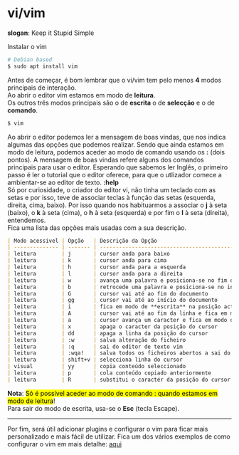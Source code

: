 # vi/vim

<b>slogan</b>: Keep it Stupid Simple

Instalar o vim

```sh
# Debian based
$ sudo apt install vim
```

Antes de começar, é bom lembrar que o vi/vim tem pelo menos <b>4</b> modos principais de interação.<br>
Ao abrir o editor vim estamos em modo de <b>leitura</b>.<br>
Os outros três modos principais são o de <b>escrita</b> o de <b>selecção</b> e o de <b>comando</b>.<br>

```sh
$ vim
```

Ao abrir o editor podemos ler a mensagem de boas vindas, que nos indica algumas das opções que podemos realizar.
Sendo que ainda estamos em modo de leitura, podemos aceder ao modo de comando usando os <b>:</b> (dois pontos).
A mensagem de boas vindas refere alguns dos comandos principais para usar o editor.
Esperando que sabemos ler Inglês, o primeiro passo é ler o tutorial que o editor oferece, para que o utlizador
comece a ambientar-se ao editor de texto. <b>:help</b><br>
Só por curiosidade, o criador do editor vi, não tinha um teclado com as setas e por isso, teve de associar teclas à
função das setas (esquerda, direita, cima, baixo). Por isso quando nos habituarmos a associar o <b>j</b> à seta (baixo),
o <b>k</b> à seta (cima), o <b>h</b> à seta (esquerda) e por fim o <b>l</b> à seta (direita), entendemos.
<br>Fica uma lista das opções mais usadas com a sua descrição.

```markdown
| Modo acessivel | Opção   | Descrição da Opção                                           |
| -------------- | ------- | ------------------------------------------------------------ |
| leitura        | j       | cursor anda para baixo                                       |
| leitura        | k       | cursor anda para cima                                        |
| leitura        | h       | cursor anda para a esquerda                                  |
| leitura        | l       | cursor anda para a direita                                   |
| leitura        | w       | avança uma palavra e posiciona-se no fim da mesma            |
| leitura        | b       | retrocede uma palavra e posiciona-se no início da mesma      |
| leitura        | G       | cursor vai até ao fim do documento                           |
| leitura        | gg      | cursor vai até ao início do documento                        |
| leitura        | i       | fica em modo de **escrita** na posição actual do cursor      |
| leitura        | A       | cursor vai até ao fim da linha e fica em modo de **escrita** |
| leitura        | a       | cursor avança um caracter e fica em modo de **escrita**      |
| leitura        | x       | apaga o caracter da posição do cursor                        |
| leitura        | dd      | apaga a linha da posição do cursor                           |
| leitura        | :w      | salva alteração do ficheiro                                  |
| leitura        | :q      | sai do editor de texto vim                                   |
| leitura        | :wqa!   | salva todos os ficheiros abertos a sai do editor             |
| leitura        | shift+v | selecciona linha do cursor                                   |
| visual         | yy      | copia conteúdo seleccionado                                  |
| leitura        | p       | cola conteúdo copiado anteriormente                          |
| leitura        | R       | substitui o caractér da posição do cursor                    |
```

<b>Nota</b>: <mark>Só é possível aceder ao modo de comando : quando estamos em modo de leitura</mark>! <br>
Para sair do modo de escrita, usa-se o <b>Esc</b> (tecla Escape).

<hr>

Por fim, será útil adicionar plugins e configurar o vim para ficar mais personalizado e mais fácil de utilizar.
Fica um dos vários exemplos de como configurar o vim em mais detalhe: [aqui](./vim_config.md)
